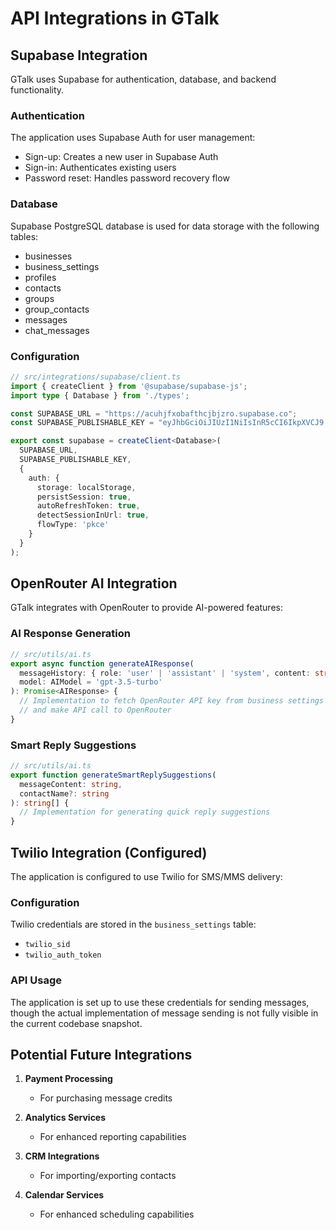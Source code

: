 
# API Integrations in GTalk

## Supabase Integration

GTalk uses Supabase for authentication, database, and backend functionality.

### Authentication

The application uses Supabase Auth for user management:

- Sign-up: Creates a new user in Supabase Auth
- Sign-in: Authenticates existing users
- Password reset: Handles password recovery flow

### Database

Supabase PostgreSQL database is used for data storage with the following tables:
- businesses
- business_settings
- profiles
- contacts
- groups
- group_contacts
- messages
- chat_messages

### Configuration

```typescript
// src/integrations/supabase/client.ts
import { createClient } from '@supabase/supabase-js';
import type { Database } from './types';

const SUPABASE_URL = "https://acuhjfxobafthcjbjzro.supabase.co";
const SUPABASE_PUBLISHABLE_KEY = "eyJhbGciOiJIUzI1NiIsInR5cCI6IkpXVCJ9.eyJpc3MiOiJzdXBhYmFzZSIsInJlZiI6ImFjdWhqZnhvYmFmdGhjamJqenJvIiwicm9sZSI6ImFub24iLCJpYXQiOjE3NDQzODc4NzIsImV4cCI6MjA1OTk2Mzg3Mn0.ES5S1bhanI2L3Mxj7S7Yl_98j7eIuuvWfJu5icfu-6Q";

export const supabase = createClient<Database>(
  SUPABASE_URL, 
  SUPABASE_PUBLISHABLE_KEY,
  {
    auth: {
      storage: localStorage,
      persistSession: true,
      autoRefreshToken: true,
      detectSessionInUrl: true,
      flowType: 'pkce'
    }
  }
);
```

## OpenRouter AI Integration

GTalk integrates with OpenRouter to provide AI-powered features:

### AI Response Generation

```typescript
// src/utils/ai.ts
export async function generateAIResponse(
  messageHistory: { role: 'user' | 'assistant' | 'system', content: string }[], 
  model: AIModel = 'gpt-3.5-turbo'
): Promise<AIResponse> {
  // Implementation to fetch OpenRouter API key from business settings
  // and make API call to OpenRouter
}
```

### Smart Reply Suggestions

```typescript
// src/utils/ai.ts
export function generateSmartReplySuggestions(
  messageContent: string,
  contactName?: string
): string[] {
  // Implementation for generating quick reply suggestions
}
```

## Twilio Integration (Configured)

The application is configured to use Twilio for SMS/MMS delivery:

### Configuration

Twilio credentials are stored in the `business_settings` table:
- `twilio_sid`
- `twilio_auth_token`

### API Usage

The application is set up to use these credentials for sending messages, though the actual implementation of message sending is not fully visible in the current codebase snapshot.

## Potential Future Integrations

1. **Payment Processing**
   - For purchasing message credits

2. **Analytics Services**
   - For enhanced reporting capabilities

3. **CRM Integrations**
   - For importing/exporting contacts

4. **Calendar Services**
   - For enhanced scheduling capabilities
